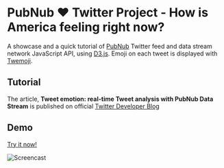# PubNub ❤ Twitter Project - How is America feeling right now?


A showcase and a quick tutorial of [PubNub][pubnub] Twitter feed and data stream network JavaScript API, using [D3.js][d3]. 
Emoji on each tweet is displayed with [Twemoji][twemoji].

## Tutorial

The article, **Tweet emotion: real-time Tweet analysis with PubNub Data Stream** is published on official [Twitter Developer Blog][twitterdev]

## Demo

[Try it now!][demo]

 
![Screencast](https://raw.githubusercontent.com/pubnub/tweet-emotion/gh-pages/tweet-emotion.gif "Screencast")


[d3]: http://d3js.org/
[demo]: http://pubnub.github.io/tweet-emotion
[pubnub]: http://www.pubnub.com/docs/javascript/javascript-sdk.html
[twemoji]: https://github.com/twitter/twemoji
[twitterdev]: https://blog.twitter.com/2014/tweet-emotion-real-time-tweet-analysis-with-pubnub-data-stream
